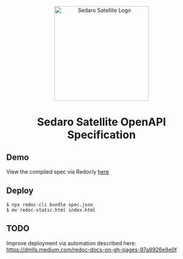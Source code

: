 <div align="center">
  <img alt="Sedaro Satellite Logo" src="https://api.sedaro.com/static/multimedia/logo_secondary_02242022.png" width="250px" />

# Sedaro Satellite OpenAPI Specification

</div>

## Demo

View the compiled spec via Redocly [here](https://sedaro.github.io/openapi/)

## Deploy

```
$ npx redoc-cli bundle spec.json
$ mv redoc-static.html index.html
```

## TODO

Improve deployment via automation described here:
https://dmlls.medium.com/redoc-docs-on-gh-pages-97a8926e9e0f
